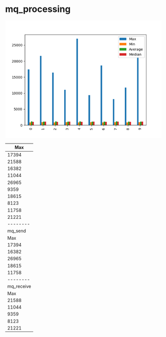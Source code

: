 # mq_processing
![mq_processing](mq_processing.png)

| Max        |
| ---------- |
| 17394      |
| 21588      |
| 16382      |
| 11044      |
| 26965      |
| 9359       |
| 18615      |
| 8123       |
| 11758      |
| 21221      |
| --------   |
| mq_send    |
| Max        |
| 17394      |
| 16382      |
| 26965      |
| 18615      |
| 11758      |
| --------   |
| mq_receive |
| Max        |
| 21588      |
| 11044      |
| 9359       |
| 8123       |
| 21221      |
